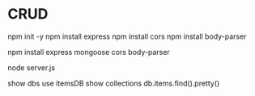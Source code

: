 # CRUD

npm init -y
npm install express
npm install cors
npm install body-parser

npm install express mongoose cors body-parser

node server.js


show dbs
use itemsDB
show collections
db.items.find().pretty()
